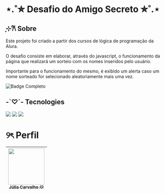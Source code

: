 <h1>⋆.˚✮ Desafio do Amigo Secreto ✮˚.⋆</h1>
<h2>ֶָ֢⊹𐙚 Sobre</h2>
<p> Este projeto foi criado a partir dos cursos de lógica de programação da Alura.
  
O desafio consiste em elaborar, através do javascript, o funcionamento da página que realizará um sorteio com os nomes inseridos pelo usuário.

Importante para o funcionamento do mesmo, é exibido um alerta caso um nome sorteado for selecionado aleatoriamente mais uma vez.

![Badge Completo](http://img.shields.io/static/v1?label=STATUS&message=COMPLETO&color=AD4870&style=for-the-badge)

</p>

## -`♡´- Tecnologies
<div>
<img src="https://img.shields.io/badge/HTML-AD4870?style=for-the-badge&logo=html5&logoColor=white">
<img src="https://img.shields.io/badge/CSS-AD4870?&style=for-the-badge&logo=css3&logoColor=white">
<img src="https://img.shields.io/badge/JavaScript-AD4870?style=for-the-badge&logo=javascript&logoColor=black">
</div>

# ୨ৎ Perfil
| [<img loading="lazy" src="https://avatars.githubusercontent.com/juliacarvalhoufrrj" width=115><br><sub>Júlia Carvalho ♡</sub>](https://github.com/juliacarvalhoufrrj)
| :---:
